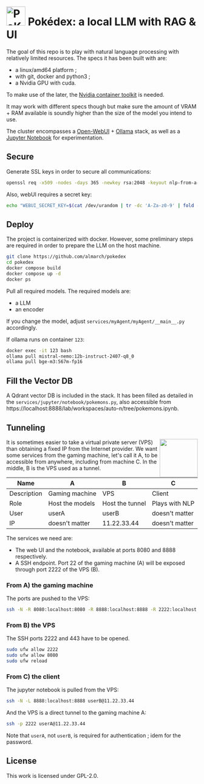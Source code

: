 # <img src="https://github.com/user-attachments/assets/bfe58e17-99f6-4ad7-af1a-ce25b21cbc6a" alt="PoKéDeX" width="50"/> Pokédex: a local LLM with RAG & UI

The goal of this repo is to play with natural language processing with relatively limited resources. The specs it has been built with are:

- a linux/amd64 platform ;
- with git, docker and python3 ;
- a Nvidia GPU with cuda.

To make use of the later, the [Nvidia container toolkit](https://docs.nvidia.com/datacenter/cloud-native/container-toolkit/latest/install-guide.html) is needed.

It may work with different specs though but make sure the amount of VRAM + RAM available is soundly higher than the size of the model you intend to use. 

The cluster encompasses a [Open-WebUI](https://github.com/open-webui/open-webui) + [Ollama](https://github.com/ollama/ollama) stack, as well as a [Jupyter Notebook](https://github.com/jupyter/notebook) for experimentation.

## Secure

Generate SSL keys in order to secure all communications:

```sh
openssl req -x509 -nodes -days 365 -newkey rsa:2048 -keyout nlp-from-a-pc/services/nginx/ssl/ssl.key -out nlp-from-a-pc/services/nginx/ssl/ssl.crt -subj "/CN=localhost"
```

Also, webUI requires a secret key:

```sh
echo "WEBUI_SECRET_KEY=$(cat /dev/urandom | tr -dc 'A-Za-z0-9' | fold -w 32 | head -n 1)" > nlp-from-a-pc/.env
```

## Deploy

The project is containerized with docker. However, some preliminary steps are required in order to prepare the LLM on the host machine.

```sh
git clone https://github.com/almarch/pokedex
cd pokedex
docker compose build
docker compose up -d
docker ps
```

Pull all required models. The required models are:

- a LLM
- an encoder

If you change the model, adjust `services/myAgent/myAgent/__main__.py` accordingly.

If ollama runs on container `123`:

```sh
docker exec -it 123 bash
ollama pull mistral-nemo:12b-instruct-2407-q8_0
ollama pull bge-m3:567m-fp16
```

## Fill the Vector DB

A Qdrant vector DB is included in the stack. It has been filled as detailed in the `services/jupyter/notebook/pokemons.py`, also accessible from https://localhost:8888/lab/workspaces/auto-n/tree/pokemons.ipynb.

## Tunneling

<img src="https://github.com/user-attachments/assets/86197798-9039-484b-9874-85f529fba932" width="100px" align="right"/>

It is sometimes easier to take a virtual private server (VPS) than obtaining a fixed IP from the Internet provider. We want some services from the gaming machine, let's call it A, to be accessible from anywhere, including from machine C. In the middle, B is the VPS used as a tunnel. 

Name|A  |B  |C  |
---|---|---|---
Description|Gaming machine  |VPS  |Client  |
Role|Host the models  |Host the tunnel  |Plays with NLP  | 
User|userA  |userB  | doesn't matter   | 
IP|doesn't matter  |11.22.33.44  | doesn't matter  | 

The services we need are:
- The web UI and the notebook, available at ports 8080 and 8888 respectively.
- A SSH endpoint. Port 22 of the gaming machine (A) will be exposed through port 2222 of the VPS (B).

### From A) the gaming machine
The ports are pushed to the VPS:

```sh
ssh -N -R 8080:localhost:8080 -R 8888:localhost:8888 -R 2222:localhost:22 userB@11.22.33.44
```

### From B) the VPS
The SSH ports 2222 and 443 have to be opened.

```sh
sudo ufw allow 2222
sudo ufw allow 8080
sudo ufw reload
```

### From C) the client
The jupyter notebook is pulled from the VPS:

```sh
ssh -N -L 8888:localhost:8888 userB@11.22.33.44
```

And the VPS is a direct tunnel to the gaming machine A:

```sh
ssh -p 2222 userA@11.22.33.44
```

Note that `userA`, not `userB`, is required for authentication ; idem for the password.

## License

This work is licensed under GPL-2.0.
